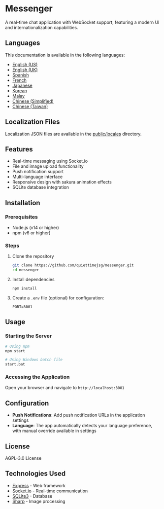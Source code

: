 # Messenger

A real-time chat application with WebSocket support, featuring a modern UI and internationalization capabilities.

## Languages
This documentation is available in the following languages:
- [English (US)](README.md)
- [English (UK)](docs/README-en-GB.md)
- [Spanish](docs/README-es.md)
- [French](docs/README-fr.md)
- [Japanese](docs/README-ja.md)
- [Korean](docs/README-ko.md)
- [Malay](docs/README-ms.md)
- [Chinese (Simplified)](docs/README-zh-CN.md)
- [Chinese (Taiwan)](docs/README-zh-TW.md)

## Localization Files
Localization JSON files are available in the [public/locales](public/locales/) directory.

## Features

- Real-time messaging using Socket.io
- File and image upload functionality
- Push notification support
- Multi-language interface
- Responsive design with sakura animation effects
- SQLite database integration

## Installation

### Prerequisites
- Node.js (v14 or higher)
- npm (v6 or higher)

### Steps
1. Clone the repository
   ```bash
   git clone https://github.com/quiettimejsg/messenger.git
   cd messenger
   ```

2. Install dependencies
   ```bash
   npm install
   ```

3. Create a `.env` file (optional) for configuration:
   ```
   PORT=3001
   ```

## Usage

### Starting the Server

```bash
# Using npm
npm start

# Using Windows batch file
start.bat
```

### Accessing the Application
Open your browser and navigate to `http://localhost:3001`

## Configuration
- **Push Notifications**: Add push notification URLs in the application settings
- **Language**: The app automatically detects your language preference, with manual override available in settings

## License
AGPL-3.0 License

## Technologies Used
- [Express](https://expressjs.com/) - Web framework
- [Socket.io](https://socket.io/) - Real-time communication
- [SQLite3](https://www.sqlite.org/) - Database
- [Sharp](https://sharp.pixelplumbing.com/) - Image processing